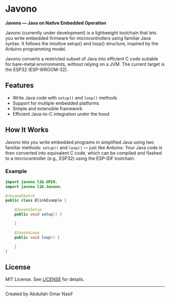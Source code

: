 # Javono

**Javono — Java on Native Embedded Operation** 

Javono (currently under development) is a lightweight toolchain that lets you write embedded firmware for microcontrollers using familiar Java syntax. It follows the intuitive setup() and loop() structure, inspired by the Arduino programming model.

Javono converts a restricted subset of Java into efficient C code suitable for bare-metal environments, without relying on a JVM. The current target is the ESP32 (ESP-WROOM-32).

## Features

- Write Java code with `setup()` and `loop()` methods  
- Support for multiple embedded platforms  
- Simple and extensible framework  
- Efficient Java-to-C integration under the hood

## How It Works

Javono lets you write embedded programs in simplified Java using two familiar methods: `setup()` and `loop()` — just like Arduino. Your Java code is then converted into equivalent C code, which can be compiled and flashed to a microcontroller (e.g., ESP32) using the ESP-IDF toolchain.

### Example

```java
import javono.lib.GPIO;
import javono.lib.Javono;

@JavonoSketch
public class BlinkExample {

    @JavonoSetup
    public void setup() {

    }

    @JavonoLoop
    public void loop() {

    }
}
```

## License

MIT License. See [LICENSE](LICENSE) for details.

---

Created by Abdullah Omar Nasif
